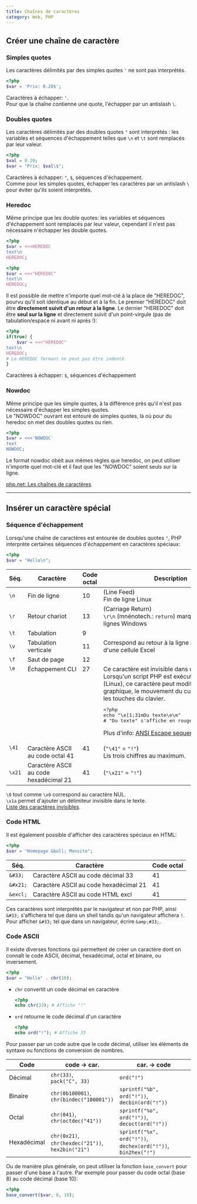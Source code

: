 ```yaml
---
title: Chaînes de caractères
category: Web, PHP
---
```


## Créer une chaîne de caractère

### Simples quotes

Les caractères délimités par des simples quotes `'` ne sont pas interprétés.

``` php
<?php
$var = 'Prix: 0.20$';
```

Caractères à échapper: `'`.  
Pour que la chaîne contienne une quote, l'échapper par un antislash `\`.

### Doubles quotes

Les caractères délimités par des doubles quotes `"` sont interprétés : les variables et séquences d'échappement telles que `\n` et `\t` sont remplacés par leur valeur.

``` php
<?php
$val = 0.20;
$var = "Prix: $val\$";
```

Caractères à échapper: `"`, `$`, séquences d'échappement.  
Comme pour les simples quotes, échapper les caractères par un antislash `\` pour éviter qu'ils soient interprétés.

### Heredoc

Même principe que les double quotes: les variables et séquences d'échappement sont remplacés par leur valeur, cependant il n'est pas nécessaire n'échapper les double quotes.

``` php
<?php
$var = <<<HEREDOC
text\n
HEREDOC;
```

 ``` php
 <?php
$var = <<<"HEREDOC"
text\n
HEREDOC;
```

Il est possible de mettre n'importe quel mot-clé à la place de "HEREDOC", pourvu qu'il soit identique au début et à la fin. Le premier "HEREDOC" doit être **directement suivit d'un retour à la ligne**. Le dernier "HEREDOC" doit être **seul sur la ligne** et directement suivit d'un point-virgule (pas de tabulation/espace ni avant ni après !):

``` php
<?php
if(true) {
    $var = <<<"HEREDOC"
text\n
HEREDOC;
# Le HEREDOC fermant ne peut pas être indenté
}
```

Caractères à échapper: `$`, séquences d'échappement

### Nowdoc

Même principe que les simple quotes, à la différence près qu'il n'est pas nécessaire d'échapper les simples quotes.  
Le "NOWDOC" ouvrant est entouré de simples quotes, là où pour du heredoc on met des doubles quotes ou rien.

``` php
<?php
$var = <<<'NOWDOC'
text
NOWDOC;
```

Le format nowdoc obéit aux mêmes règles que heredoc, on peut utiliser n'importe quel mot-clé et il faut que les "NOWDOC" soient seuls sur la ligne.

[php.net: Les chaînes de caractères](http://php.net/manual/fr/language.types.string.php)

---

## Insérer un caractère spécial

### Séquence d'échappement

Lorsqu'une chaîne de caractères est entourée de doubles quotes `"`, PHP interprète certaines séquences d'échappement en caractères spéciaux:

``` php
<?php
$var = "Hello\n";
```

<table>
<thead>
  <tr>
    <th>Séq.</th>
    <th>Caractère</th>
    <th>Code octal</th>
    <th>Description</th>
  </tr>
</thead>
<tbody>
  <tr>
    <td><code>\n</code></td>
    <td>Fin&nbsp;de&nbsp;ligne</td>
    <td>10</td>
    <td>(Line&nbsp;Feed)<br>Fin de ligne Linux</td>
  </tr>
  <tr>
    <td><code>\r</code></td>
    <td>Retour&nbsp;chariot</td>
    <td>13</td>
    <td>(Carriage&nbsp;Return)<br><code>\r\n</code> (mnénotech.: <code>return</code>) marque les fins de lignes Windows</td>
  </tr>
  <tr>
    <td><code>\t</code>
    <td>Tabulation</td>
    <td>9</td>
    <td></td>
  </tr>
  <tr>
    <td><code>\v</code></td>
    <td>Tabulation verticale</td>
    <td>11</td>
    <td>Correspond au retour à la ligne à l'intérieur d'une cellule Excel</td>
  </tr>
  <tr>
    <td><code>\f</code></td>
    <td>Saut de page</td>
    <td>12</td>
    <td></td>
  </tr>
  <tr valign="top">
    <td><code>\e</code></td>
    <td>Échappement&nbsp;CLI</td>
    <td>27</td>
    <td>Ce caractère est invisible dans un navigateur.
Lorsqu'un script PHP est exécuté dans un shell (Linux), ce caractère peut modifier l'affichage graphique, le mouvement du curseur ou même les touches du clavier.

<pre lang="php">&lt;?php
echo "\e[1;31mDu texte\e\m"
# "Du texte" s'affiche en rouge dans la console
</pre>

Plus d'info: [ANSI Escape sequences](http://ascii-table.com/ansi-escape-sequences.php)
</td>
  </tr>
  <tr valign="top">
    <td><code>\41</code></td>
    <td>Caractère ASCII au code octal 41</td>
    <td>41</td>
    <td>(<code>"\41"</code> = <code>"!"</code>)<br>Lis trois chiffres au maximum.</td>
  </tr>
  <tr>
    <td><code>\x21</code></td>
    <td>Caractère ASCII au code hexadécimal 21</td>
    <td>41</td>
    <td>(<code>"\x21"</code> = <code>"!"</code>)</td>
  </tr>
</tbody>
</table>

`\0` tout comme `\x0` correspond au caractère NUL.  
`\x1a` permet d'ajouter un délimiteur invisible dans le texte.  
[Liste des caractères invisibles](http://condor.depaul.edu/sjost/lsp121/documents/ascii-npr.htm).

### Code HTML

Il est également possible d'afficher des caractères spéciaux en HTML:

``` php
<?php
$var = "Homepage &bull; Monsite";
```

| Séq.     | Caractère | Code octal
|---       |---        |---
| `&#33;`  | Caractère ASCII au code décimal 33 | 41
| `&#x21;` | Caractère ASCII au code hexadécimal 21 | 41
| `&excl;` | Caractère ASCII au code HTML excl | 41

Ces caractères sont interprétés par le navigateur et non par PHP, ainsi `&#33;` s'affichera tel que dans un shell tandis qu'un navigateur affichera `!`. Pour afficher `&#33;` tel que dans un navigateur, écrire `&amp;#33;`.

### Code ASCII

Il existe diverses fonctions qui permettent de créer un caractère dont on connaît le code ASCII, décimal, hexadécimal, octal et binaire, ou inversement.

``` php
<?php
$var = "Hello" . chr(10);
```

* `chr` convertit un code décimal en caractère

  ``` php
  <?php
  echo chr(33); # Affiche "!"
  ```

* `ord` retourne le code décimal d'un caractère

  ``` php
  <?php
  echo ord("!"); # Affiche 33
  ```

Pour passer par un code autre que le code décimal, utiliser les éléments de syntaxe ou fonctions de conversion de nombres.

| Code        | code &rarr; car. | car. &rarr; code
|---          |---               |---
| Décimal     | `chr(33)`,<br> `pack("C", 33)` | `ord("!")`
| Binaire     | `chr(0b100001)`,<br> `chr(bindec("100001"))` | `sprintf("%b", ord("!"))`,<br> `decbin(ord("!"))`
| Octal       | `chr(041)`,<br> `chr(octdec("41"))`  | `sprintf("%o", ord("!"))`,<br> `decoct(ord("!"))`
| Hexadécimal | `chr(0x21)`,<br> `chr(hexdec("21"))`,<br> `hex2bin("21")` | `sprintf("%x", ord("!"))`,<br> `dechex(ord("!"))`,<br> `bin2hex("!")`

Ou de manière plus générale, on peut utiliser la fonction `base_convert` pour passer d'une base à l'autre. Par exemple pour passer du code octal (base 8) au code décimal (base 10):

``` php
<?php
base_convert($var, 8, 10);
```
